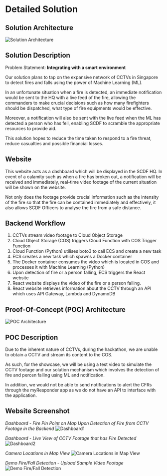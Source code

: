 # Detailed Solution

## Solution Architecture
![Solution Architecture](https://github.com/lkldev/SCDF-IBM/blob/master/resources/solution-architecture.png)

## Solution Description
Problem Statement: **Integrating with a smart environment**

Our solution plans to tap on the expansive network of CCTVs in Singapore to detect fires and falls using the power of Machine Learning (ML).

In an unfortunate situation when a fire is detected, an immediate notification would be sent to the HQ with a live feed of the fire, allowing the commanders to make crucial decisions such as how many firefighters should be dispatched, what type of fire equipments would be effective.

Moreover, a notification will also be sent with the live feed when the ML has detected a person who has fell, enabling SCDF to scramble the appropriate resources to provide aid.

This solution hopes to reduce the time taken to respond to a fire threat, reduce casualties and possible financial losses.

## Website
This website acts as a dashboard which will be displayed in the SCDF HQ. In event of a calamity such as when a fire has broken out, a notification will be received and immediately, real-time video footage of the current situation will be shown on the website.

Not only does the footage provide crucial information such as the intensity of the fire so that the fire can be contained immediately and effectively, it also allows SCDF Officers to analyse the fire from a safe distance.
 
## Backend Workflow 
1. CCTVs stream video footage to Cloud Object Storage
2. Cloud Object Storage (COS) triggers Cloud Function with COS Trigger Function
3. Cloud Function (Python) utilises boto3 to call ECS and create a new task 
4. ECS creates a new task which spawns a Docker container
5. The Docker container consumes the video which is located in COS and processes it with Machine Learning (Python)
6. Upon detection of fire or a person falling, ECS triggers the React website
7. React website displays the video of the fire or a person falling.
8. React website retrieves information about the CCTV through an API which uses API Gateway, Lambda and DynamoDB

## Proof-Of-Concept (POC) Architecture
![POC Architecture](https://github.com/lkldev/SCDF-IBM/blob/master/resources/poc-architecture.png)

## POC Description
Due to the inherent nature of CCTVs, during the hackathon, we are unable to obtain a CCTV and stream its content to the COS. 

As such, for the showcase, we will be using a test video to simulate the CCTV footage and our solution mechanism which involves the detection of fire and perosn falling using ML and notification.

In addition, we would not be able to send notifications to alert the CFRs through the myResponder app as we do not have an API to interface with the application.

## Website Screenshot
*Dashboard - Fire Pin Point on Map Upon Detection of Fire from CCTV Footage in the Backend*
![Dashboard1](https://github.com/lkldev/BLMNK-EyeNet_SCDFXIBM/blob/master/resources/Dashboard1.png)

*Dashboard - Live View of CCTV Footage that has Fire Detected*
![Dashboard2](https://github.com/lkldev/BLMNK-EyeNet_SCDFXIBM/blob/master/resources/Dashboard2.png)

*Camera Locations in Map View*
![Camera Locations in Map View](https://github.com/lkldev/BLMNK-EyeNet_SCDFXIBM/blob/master/resources/Camera%20Map.png)

*Demo Fire/Fall Detection - Upload Sample Video Footage*
![Demo Fire/Fall Detection](https://github.com/lkldev/BLMNK-EyeNet_SCDFXIBM/blob/master/resources/Detect%20Fire%20Demo.png)
